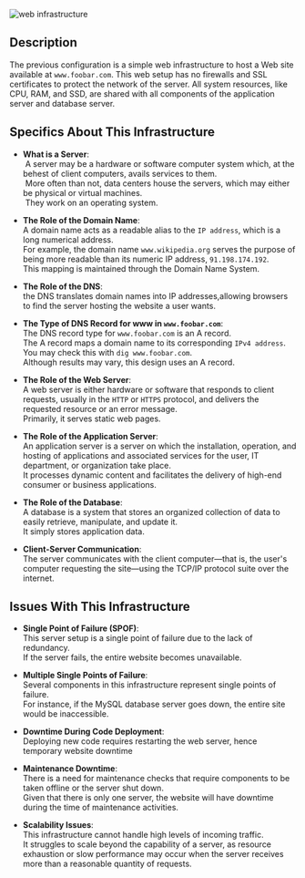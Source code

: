 ![web infrastructure](https://github.com/mdbentaleb/alx-system_engineering-devops/assets/132714803/384e188f-7703-47b0-8914-39d25578136c)


## Description

The previous configuration is a simple web infrastructure to host a Web site available at `www.foobar.com`.
This web setup has no firewalls and SSL certificates to protect the network of the server.
All system resources, like CPU, RAM, and SSD, are shared with all components of the application server and database server.


## Specifics About This Infrastructure

- **What is a Server**:
<br/>&nbsp;A server may be a hardware or software computer system which, at the behest of client computers, avails services to them.
<br/>&nbsp;More often than not, data centers house the servers, which may either be physical or virtual machines.
<br/>&nbsp;They work on an operating system.

- **The Role of the Domain Name**:
<br/>A domain name acts as a readable alias to the `IP address`, which is a long numerical address.
<br/>For example, the domain name `www.wikipedia.org` serves the purpose of being more readable than its numeric IP address, `91.198.174.192`.
<br/>This mapping is maintained through the Domain Name System.

- **The Role of the DNS**:
<br/>the DNS translates domain names into IP addresses,allowing browsers to find the server hosting the website a user wants.

- **The Type of DNS Record for www in `www.foobar.com`**:
<br/>The DNS record type for `www.foobar.com` is an A record.
<br/>The A record maps a domain name to its corresponding `IPv4 address`.
<br/>You may check this with `dig www.foobar.com`.
<br/>Although results may vary, this design uses an A record.

- **The Role of the Web Server**:
<br/>A web server is either hardware or software that responds to client requests, usually in the `HTTP` or `HTTPS` protocol, and delivers the requested resource or an error message.
<br/>Primarily, it serves static web pages.

- **The Role of the Application Server**:
<br/>An application server is a server on which the installation, operation, and hosting of applications and associated services for the user, IT department, or organization take place.
<br/>It processes dynamic content and facilitates the delivery of high-end consumer or business applications.

- **The Role of the Database**:
<br/>A database is a system that stores an organized collection of data to easily retrieve, manipulate, and update it.
<br/>It simply stores application data.

- **Client-Server Communication**:
<br/>The server communicates with the client computer—that is, the user's computer requesting the site—using the TCP/IP protocol suite over the internet.


## Issues With This Infrastructure

- **Single Point of Failure (SPOF)**:
<br/>This server setup is a single point of failure due to the lack of redundancy.
<br/>If the server fails, the entire website becomes unavailable.

- **Multiple Single Points of Failure**:
<br/>Several components in this infrastructure represent single points of failure.
<br/>For instance, if the MySQL database server goes down, the entire site would be inaccessible.

- **Downtime During Code Deployment**:
<br/>Deploying new code requires restarting the web server, hence temporary website downtime

- **Maintenance Downtime**:
<br/>There is a need for maintenance checks that require components to be taken offline or the server shut down.
<br/>Given that there is only one server, the website will have downtime during the time of maintenance activities.

- **Scalability Issues**:
<br/>This infrastructure cannot handle high levels of incoming traffic.
<br/>It struggles to scale beyond the capability of a server, as resource exhaustion or slow performance may occur when the server receives more than a reasonable quantity of requests.
